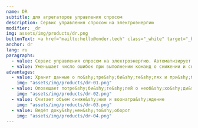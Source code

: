 ```yaml
---
name: DR
subtitle: для агрегаторов управления спросом
description: Сервис управления спросом на электроэнергию
modifier: _dr
img: assets/img/products/dr.png
buttonText: <a href="mailto:hello@onder.tech" class="_white" target="_blank">Запросить демо</a>
anchor: dr
lang: ru
paragraphs:
  - value: Сервис управления спросом на электроэнергию. Автоматизирует взаимодействие между системным оператором, агрегатором и потребителями электроэнергии.
  - value: Уменьшает число ошибок при выполнении команд о снижении и снижает затраты на управление спросом.
advantages:
  - value: Хранит данные о по&shy;тре&shy;би&shy;те&shy;лях и при&shy;бо&shy;рах учёта
    img: "assets/img/products/dr-01.png"
  - value: Оповещает потре&shy;би&shy;те&shy;лей о необ&shy;хо&shy;ди&shy;мости сниже&shy;ния
    img: "assets/img/products/dr-02.png"
  - value: Считает объем сниже&shy;ния и вознагра&shy;ждение
    img: "assets/img/products/dr-03.png"
  - value: Ведёт доку&shy;мен&shy;то&shy;оборот
    img: "assets/img/products/dr-04.png"
---
```

